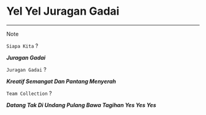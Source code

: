 # Yel Yel Juragan Gadai

---


> [!NOTE]
> `Siapa Kita` ?
>
> _**Juragan Gadai**_
>
> `Juragan Gadai` ?
>
> _**Kreatif Semangat Dan Pantang Menyerah**_
>
> `Team Collection` ?
>
> _**Datang Tak Di Undang Pulang Bawa Tagihan 
Yes Yes Yes**_